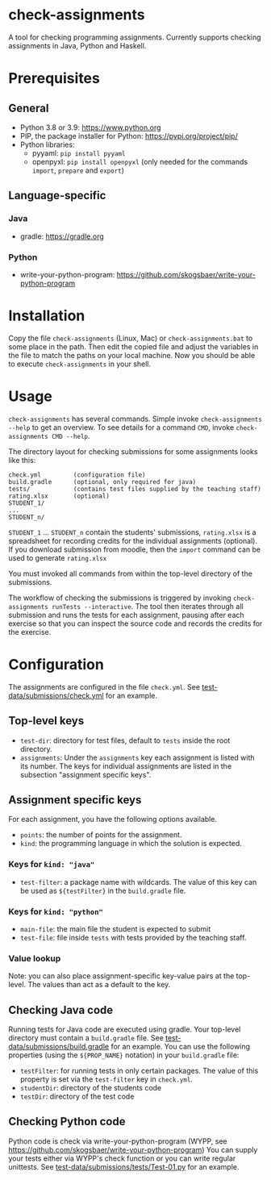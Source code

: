 # check-assignments

A tool for checking programming assignments. Currently supports checking assignments
in Java, Python and Haskell.

# Prerequisites

## General

* Python 3.8 or 3.9: https://www.python.org
* PIP, the package installer for Python: https://pypi.org/project/pip/
* Python libraries:
  * pyyaml: `pip install pyyaml`
  * openpyxl: `pip install openpyxl` (only needed for the commands `import`, `prepare` and `export`)

## Language-specific

### Java

* gradle: https://gradle.org

### Python

* write-your-python-program: https://github.com/skogsbaer/write-your-python-program

# Installation

Copy the file `check-assignments` (Linux, Mac) or `check-assignments.bat`
to some place in the path. Then edit the copied file and adjust
the variables in the file to match the paths on your local machine.
Now you should be able to execute `check-assignments` in your shell.

# Usage

`check-assignments` has several commands. Simple invoke `check-assignments --help`
to get an overview. To see details for a command `CMD`, invoke
`check-assignments CMD --help`.

The directory layout for checking submissions for some assignments looks
like this:

```
check.yml         (configuration file)
build.gradle      (optional, only required for java)
tests/            (contains test files supplied by the teaching staff)
rating.xlsx       (optional)
STUDENT_1/
...
STUDENT_n/
```

`STUDENT_1` ... `STUDENT_n` contain the students' submissions, `rating.xlsx` is
a spreadsheet for recording credits for the individual assignments (optional).
If you download submission from moodle, then the `import` command can be
used to generate `rating.xlsx`

You must invoked all commands from within the top-level directory of the
submissions.

The workflow of checking the submissions is triggered by invoking
`check-assignments runTests --interactive`. The tool then iterates through
all submission and runs the tests for each assignment, pausing after
each exercise so that you can inspect the source code and records the credits
for the exercise.

# Configuration

The assignments are configured in the file `check.yml`. See
[test-data/submissions/check.yml](test-data/submissions/check.yml)
for an example.

## Top-level keys

* `test-dir`: directory for test files, default to `tests` inside the root directory.
* `assignments`: Under the `assignments` key each assignment is listed with its number. The keys for individual assignments are listed in the subsection
"assignment specific keys".

## Assignment specific keys

For each assignment, you have the following options available.

* `points`: the number of points for the assignment.
* `kind`: the programming language in which the solution is expected.

### Keys for `kind: "java"`

* `test-filter`: a package name with wildcards. The value of this key can be used
as `${testFilter}` in the `build.gradle` file.

### Keys for `kind: "python"`

* `main-file`: the main file the student is expected to submit
* `test-file`: file inside `tests` with tests provided by the teaching staff.

### Value lookup

Note: you can also place assignment-specific key-value pairs at the top-level.
The values than act as a default to the key.

## Checking Java code

Running tests for Java code are executed using gradle. Your top-level
directory must contain a `build.gradle` file. See
[test-data/submissions/build.gradle](test-data/submissions/build.gradle) for
an example. You can use the following properties (using the `${PROP_NAME}` notation)
in your `build.gradle` file:

* `testFilter`: for running tests in only certain packages. The value of
  this property is set via the `test-filter` key in `check.yml`.
* `studentDir`: directory of the students code
* `testDir`: directory of the test code

## Checking Python code

Python code is check via write-your-python-program
(WYPP, see https://github.com/skogsbaer/write-your-python-program)
You can supply your tests either via WYPP's check function
or you can write regular unittests. See
[test-data/submissions/tests/Test-01.py](test-data/submissions/tests/Test-01.py)
for an example.
